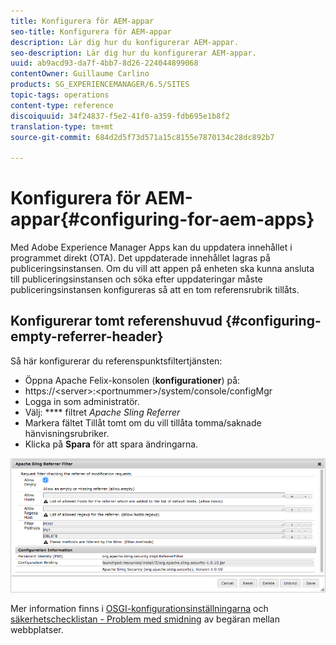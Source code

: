 ```yaml
---
title: Konfigurera för AEM-appar
seo-title: Konfigurera för AEM-appar
description: Lär dig hur du konfigurerar AEM-appar.
seo-description: Lär dig hur du konfigurerar AEM-appar.
uuid: ab9acd93-da7f-4bb7-8d26-224044899068
contentOwner: Guillaume Carlino
products: SG_EXPERIENCEMANAGER/6.5/SITES
topic-tags: operations
content-type: reference
discoiquuid: 34f24837-f5e2-41f0-a359-fdb695e1b8f2
translation-type: tm+mt
source-git-commit: 684d2d5f73d571a15c8155e7870134c28dc892b7

---
```



# Konfigurera för AEM-appar{#configuring-for-aem-apps}

Med Adobe Experience Manager Apps kan du uppdatera innehållet i programmet direkt (OTA). Det uppdaterade innehållet lagras på publiceringsinstansen. Om du vill att appen på enheten ska kunna ansluta till publiceringsinstansen och söka efter uppdateringar måste publiceringsinstansen konfigureras så att en tom referensrubrik tillåts.

## Konfigurerar tomt referenshuvud {#configuring-empty-referrer-header}

Så här konfigurerar du referenspunktsfiltertjänsten:

* Öppna Apache Felix-konsolen (**konfigurationer**) på:
* https://&lt;server>:&lt;portnummer>/system/console/configMgr
* Logga in som administratör.
* Välj: **** filtret *Apache Sling Referrer*
* Markera fältet Tillåt tomt om du vill tillåta tomma/saknade hänvisningsrubriker.
* Klicka på **Spara** för att spara ändringarna.

![chlimage_1-58](assets/chlimage_1-58a.png)

Mer information finns i [OSGI-konfigurationsinställningarna](/help/sites-deploying/osgi-configuration-settings.md) och [säkerhetschecklistan - Problem med smidning](/help/sites-administering/security-checklist.md#protect-against-cross-site-request-forgery) av begäran mellan webbplatser.
